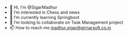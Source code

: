 - 👋 Hi, I’m @SigarMadhur
- 👀 I’m interested in Chess and news
- 🌱 I’m currently learning Springboot
- 💞️ I’m looking to collaborate on Task Management project
- 📫 How to reach me madhur.sigar@girnarsoft.co.in

<!---
SigarMadhur/SigarMadhur is a ✨ special ✨ repository because its `README.md` (this file) appears on your GitHub profile.
You can click the Preview link to take a look at your changes.
--->
